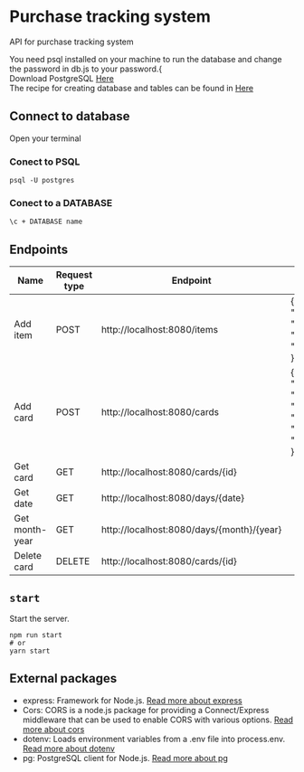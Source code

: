 # Purchase tracking system

API for purchase tracking system

You need psql installed on your machine to run the database and change the password in db.js to your password.{<br />
Download PostgreSQL [Here](https://www.postgresql.org/download/)<br />
The recipe for creating database and tables can be found in [Here](https://github.com/mobak88/purchase-tracking-system/blob/main/database.sql)

## Connect to database

Open your terminal

### Conect to PSQL

`psql -U postgres`

### Conect to a DATABASE

`\c + DATABASE name`

## Endpoints

| Name           | Request type | Endpoint                                  | Body                                                                                                            |
| -------------- | ------------ | ----------------------------------------- | --------------------------------------------------------------------------------------------------------------- |
| Add item       | POST         | http://localhost:8080/items               | {<br /> "name": "string",<br />"category": "string",<br />"price": "number",<br />}                             |
| Add card       | POST         | http://localhost:8080/cards               | {<br /> "card_number": "number",<br />"transaction_store": "string",<br />"transaction_place": "string",<br />} |
| Get card       | GET          | http://localhost:8080/cards/{id}          |                                                                                                                 |
| Get date       | GET          | http://localhost:8080/days/{date}         |                                                                                                                 |
| Get month-year | GET          | http://localhost:8080/days/{month}/{year} |                                                                                                                 |
| Delete card    | DELETE       | http://localhost:8080/cards/{id}          |                                                                                                                 |

## `start`

Start the server.

```
npm run start
# or
yarn start
```

## External packages

- express: Framework for Node.js. [Read more about express](https://www.npmjs.com/package/express)
- Cors: CORS is a node.js package for providing a Connect/Express middleware that can be used to enable CORS with various options. [Read more about cors](https://www.npmjs.com/package/cors)
- dotenv: Loads environment variables from a .env file into process.env. [Read more about dotenv](https://www.npmjs.com/package/dotenv)
- pg: PostgreSQL client for Node.js. [Read more about pg](https://github.com/brianc/node-postgres)
